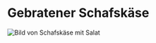 <!DOCTYPE html>
<html>
<head>
	<meta charset="utf-8">
	<title>Kaese</title>
	<link rel="stylesheet" href= "main.css" type="text/css">

</head>
<body>

<h1> Gebratener Schafskäse </h1>
<img scr="./images/salad.jpg" alt="Bild von Schafskäse mit Salat">


</body>
</html>
